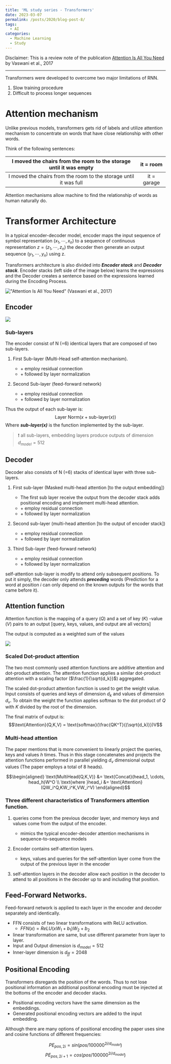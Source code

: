 ```yaml
---
title: 'ML study series - Transformers'
date: 2023-03-07
permalink: /posts/2020/blog-post-8/
tags:
  - AI
categories:
  - Machine Learning
  - Study
---
```

Disclaimer: This is a review note of the publication [Attention Is All You Need](https://arxiv.org/abs/1706.03762) by Vaswani et al., 2017

---

Transformers were developed to overcome two major limitations of RNN. 
1. Slow training procedure
2. Difficult to process longer sequences

# Attention mechanism
Unlike previous models, transformers gets rid of labels and utilize attention mechanism to concentrate on words that have close relationship with other words. <br>

Think of the following sentences: 

|I moved the chairs from the room to the storage until it was empty| it = room|
|:---: | :---: |
|I moved the chairs from the room to the storage until it was full| it = garage| 

Attention mechanisms allow machine to find the relationship of words as human naturally do.


# Transformer Architecture
In a typical encoder-decoder model, encoder maps the input sequence of symbol representation $(x_1,\cdots,x_n)$ to a sequence of continuous representation $z = (z_1, \cdots,z_n)$ the decoder then generate an output sequence $(y_1, \cdots, y_n)$ using z.

Transformers architecture is also divided into ***Encoder stack*** and ***Decoder stack***. Encoder stacks (left side of the image below) learns the expressions and the Decoder creates a sentence based on the expressions learned during the Encoding Process.


!["Attention Is All You Need" (Vaswani et al., 2017)](https://github.com/elias-lee/lelias.github.io/blob/master/_posts/resources/ml_study/transformer_architecture.png?raw=true)

## Encoder

<p align = "left">
  <img src = "https://github.com/elias-lee/lelias.github.io/blob/master/_posts/resources/ml_study/transformer_encoder.png?raw=true" style="max-width: 50%;">
</p>

### Sub-layers
The encoder consist of N (=6) identical layers that are composed of two sub-layers. 

1. First Sub-layer (Multi-Head self-attention mechanism). 
   * \+ employ residual connection
   * \+ followed by layer normalization
  
2. Second Sub-layer (feed-forward network) 
   * \+ employ residual connection
   * \+ followed by layer normalization


Thus the output of each sub-layer is: 
$$\text{Layer Norm}(x + \text{sub-layer}(x))$$
Where ***$\text{sub-layer}(x)$*** is the function implemented by the sub-layer.

> ❗ all sub-layers, embedding layers produce outputs of dimension $d_{model} = 512$


## Decoder
Decoder also consists of N (=6) stacks of identical layer with three sub-layers. 

1. First sub-layer (Masked multi-head attention [to the output embedding])
   * The first sub layer receive the output from the decoder stack adds positional encoding and implement multi-head attention. 
   * \+ employ residual connection
   * \+ followed by layer normalization

2. Second sub-layer (multi-head attention [to the output of encoder stack])
   * \+ employ residual connection
   * \+ followed by layer normalization

3. Third Sub-layer (feed-forward network) 
   * \+ employ residual connection
   * \+ followed by layer normalization

self-attention sub-layer is modify to attend only subsequent positions. To put it simply, the decoder only attends ***preceding*** words (Prediction for a word at position $i$ can only depend on the known outputs for the words that came before it). 


## Attention function 
Attention function is the mapping of a query ($Q$) and a set of key ($K$) -value ($V$) pairs to an output [query, keys, values, and output are all vectors]

The output is computed as a weighted sum
of the values

<p align = "left">
  <img src = "https://github.com/elias-lee/lelias.github.io/blob/master/_posts/resources/ml_study/attention_function.png?raw=true" style="max-width: 50%;">
</p>

### Scaled Dot-product attention
The two most commonly used attention functions are additive attention and dot-product attention. The attention function applies a similar dot-product attention with a scaling factor ($\frac{1}{\sqrt{d_k}}$) aggregated. 

The scaled dot-product attention function is used to get the weight value. Input consists of queries and keys of dimension $d_k$ and values of dimension $d_v$. 
To obtain the weight the function applies softmax to the dot product of $Q$ with $K$ divided by the root of the dimension. 

The final matrix of output is:
$$\text{Attention}(Q,K,V) = \text{softmax}(\frac{QK^T}{(\sqrt{d_k)}})V$$

### Multi-head attention
The paper mentions that is more convenient to linearly project the queries, keys and values $h$ times. Thus in this stage concatenates and projects the attention functions performed in parallel yielding $d_v$ dimensional output values (The paper employs a total of 8 heads).  

$$\begin{aligned}
\text{MultiHead(Q,K,V)} &= \text{Concat}(head_1, \cdots, head_h)W^O \\
\text{where }head_i &= \text{Attention}(QW_i^Q,KW_i^K,VW_i^V)
\end{aligned}$$

### Three different characteristics of Transformers attention function. 
1. queries come from the previous decoder layer, and memory keys and values come from the output of the encoder. 
   * mimics the typical encoder-decoder attention mechanisms in sequence-to-sequence models

2. Encoder contains self-attention layers. 
   * keys, values and queries for the self-attention layer come from the output of the previous layer in the encoder

3. self-attention layers in the decoder allow each position in the decoder to attend to all positions in the decoder up to and including that position. 

## Feed-Forward Networks. 
Feed-forward network is applied to each layer in the encoder and decoder separately and identically. 
* FFN consists of two linear transformations with ReLU activation. 
  * $FFN(x) = ReLU (xW_1 + b_1)W_2 + b_2$
* linear transformation are same, but use different parameter from layer to layer. 
* Input and Output dimension is $d_{model} = 512$
* Inner-layer dimension is $d_{ff} = 2048$

## Positional Encoding
Transformers disregards the position of the words. Thus to not lose positional information an additional positional encoding must be injected at the bottoms of the encoder and decoder stacks. 

* Positional encoding vectors have the same dimension as the embeddings. 
* Generated positional encoding vectors are added to the input embedding. 

Although there are many options of positional encoding the paper uses sine and cosine functions of different frequencies:

$$PE_{pos,2i} = sin(pos/100000^{2i/d_{model}})$$
$$PE_{pos,2i+1} = cos(pos/100000^{2i/d_{model}})$$


